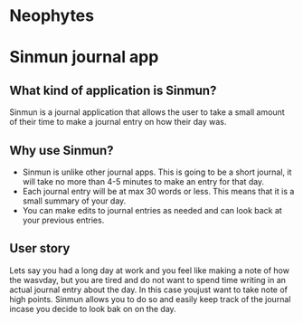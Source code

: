 # Neophytes
# Sinmun journal app
## What kind of application is Sinmun?
Sinmun is a journal application that allows the user to take a small amount of their time to make a journal entry on how their day was.
## Why use Sinmun?
 - Sinmun is unlike other journal apps. This is going to be a short journal, it will take no more than 4-5 minutes to make an entry for that day. <br>
 - Each journal entry will be at max 30 words or less. This means that it is a small summary of your day.<br>
 - You can make edits to journal entries as needed and can look back at your previous entries. <br>
## User story
Lets say you had a long day at work and you feel like making a note of how the wasvday, but you are tired and do not want to spend time writing in an actual journal entry about the day. In this case youjust want to take note of high points. Sinmun allows you to do so and easily keep track of the journal incase you decide to look bak on on the day.
 
